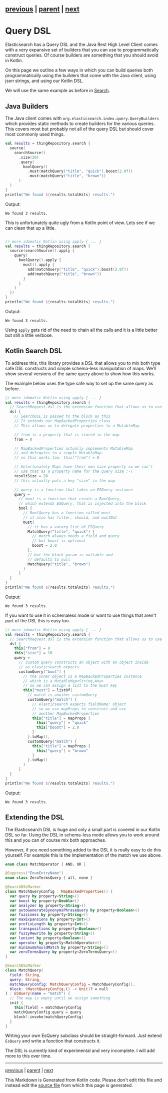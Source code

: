 [previous](search.md) | [parent](index.md) | [next](coroutines.md)
---

# Query DSL

Elasticsearch has a Query DSL and the Java Rest High Level Client comes with a very expansive
set of builders that you can use to programmatically construct queries. Of course builders are 
something that you should avoid in Kotlin. 

On this page we outline a few ways in which you can build queries both programmatically using the builders
that come with the Java client, using json strings, and using our Kotlin DSL.

We will use the same example as before in [Search](search.md). 

## Java Builders

The Java client comes with `org.elasticsearch.index.query.QueryBuilders` which provides static methods 
to create builders for the various queries. This covers most but probably not all of the query DSL 
but should cover most commonly used things.

```kotlin
val results = thingRepository.search {
  source(
    searchSource()
      .size(20)
      .query(
        boolQuery()
          .must(matchQuery("title", "quick").boost(2.0f))
          .must(matchQuery("title", "brown"))
      )
  )
}
println("We found ${results.totalHits} results.")
```

Output:

```
We found 3 results.

```

This is unfortunately quite ugly from a Kotlin point of view. Lets see if we can clean that up a little.

```kotlin

// more idomatic Kotlin using apply { ... }
val results = thingRepository.search {
  source(searchSource().apply {
    query(
      boolQuery().apply {
        must().apply {
          add(matchQuery("title", "quick").boost(2.0f))
          add(matchQuery("title", "brown"))
        }
      }
    )
  })
}
println("We found ${results.totalHits} results.")
```

Output:

```
We found 3 results.

```

Using `apply` gets rid of the need to chain all the calls and it is a little better but still a little verbose. 

## Kotlin Search DSL

To address this, this library provides a DSL that allows you to mix both type safe DSL constructs 
and simple schema-less manipulation of maps. We'll show several versions of the same query above to
show how this works.

The example below uses the type safe way to set up the same query as before.

```kotlin
// more idomatic Kotlin using apply { ... }
val results = thingRepository.search {
  // SearchRequest.dsl is the extension function that allows us to use the dsl.
  dsl {
    // SearchDSL is passed to the block as this
    // It extends our MapBackedProperties class
    // This allows us to delegate properties to a MutableMap

    // from is a property that is stored in the map
    from = 0

    // MapBackedProperties actually implements MutableMap
    // and delegates to a simple MutableMap.
    // so this works too: this["from"] = 0

    // Unfortunately Maps have their own size property so we can't
    // use that as a property name for the query size :-(
    resultSize = 20
    // this actually puts a key "size" in the map

    // query is a function that takes an ESQuery instance
    query =
      // bool is a function that create a BoolQuery,
      // which extends ESQuery, that is injected into the block
      bool {
        // BoolQuery has a function called must
        // it also has filter, should, and mustNot
        must(
          // it has a vararg list of ESQuery
          MatchQuery("title", "quick") {
            // match always needs a field and query
            // but boost is optional
            boost = 2.0
          },
          // but the block param is nullable and
          // defaults to null
          MatchQuery("title", "brown")
        )
      }
  }
}
println("We found ${results.totalHits} results.")
```

Output:

```
We found 3 results.

```

If you want to use it in schemaless mode or want to use things that aren't part of the DSL
this is easy too.

```kotlin
// more idomatic Kotlin using apply { ... }
val results = thingRepository.search {
  // SearchRequest.dsl is the extension function that allows us to use the dsl.
  dsl {
    this["from"] = 0
    this["size"] = 10
    query =
      // custom query constructs an object with an object inside
      // as elasticsearch expects.
      customQuery("bool") {
        // the inner object is a MapBackedProperties instance
        // which is a MutableMap<String,Any>
        // so we can assign a list to the must key
        this["must"] = listOf(
          // match is another customQuery
          customQuery("match") {
            // elasticsearch expects fieldName: object
            // so we use mapProps to construct and use
            // another MapBackedProperties
            this["title"] = mapProps {
              this["query"] = "quick"
              this["boost"] = 2.0
            }
          }.toMap(),
          customQuery("match") {
            this["title"] = mapProps {
              this["query"] = "brown"
            }
          }.toMap()
        )
      }
  }
}
println("We found ${results.totalHits} results.")
```

Output:

```
We found 3 results.

```

## Extending the DSL

The Elasticsearch DSL is huge and only a small part is covered in our Kotlin DSL so far. Using the DSL
in schema-less mode allows you to work around this and you can of course mix both approaches.

However, if you need something added to the DSL it is really easy to do this yourself. For example 
this is the implementation of the match we use above. 

```kotlin
enum class MatchOperator { AND, OR }

@Suppress("EnumEntryName")
enum class ZeroTermsQuery { all, none }

@SearchDSLMarker
class MatchQueryConfig : MapBackedProperties() {
  var query by property<String>()
  var boost by property<Double>()
  var analyzer by property<String>()
  var autoGenerateSynonymsPhraseQuery by property<Boolean>()
  var fuzziness by property<String>()
  var maxExpansions by property<Int>()
  var prefixLength by property<Int>()
  var transpositions by property<Boolean>()
  var fuzzyRewrite by property<String>()
  var lenient by property<Boolean>()
  var operator by property<MatchOperator>()
  var minimumShouldMatch by property<String>()
  var zeroTermsQuery by property<ZeroTermsQuery>()
}

@SearchDSLMarker
class MatchQuery(
  field: String,
  query: String,
  matchQueryConfig: MatchQueryConfig = MatchQueryConfig(),
  block: (MatchQueryConfig.() -> Unit)? = null
) : ESQuery(name = "match") {
  // The map is empty until we assign something
  init {
    this[field] = matchQueryConfig
    matchQueryConfig.query = query
    block?.invoke(matchQueryConfig)
  }
}
```

Writing your own EsQuery subclass should be straight-forward. Just extend `EsQuery` and write a function 
that constructs it.

The DSL is currently kind of experimental and very incomplete. I will add more to this over time.


---

[previous](search.md) | [parent](index.md) | [next](coroutines.md)

This Markdown is Generated from Kotlin code. Please don't edit this file and instead edit the [source file](https://github.com/jillesvangurp/es-kotlin-wrapper-client/tree/master/src/test/kotlin/io/inbot/eskotlinwrapper/manual/QueryDslManualTest.kt) from which this page is generated.